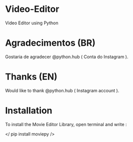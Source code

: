 # Video-Editor
Video Editor using Python

# Agradecimentos (BR)
Gostaria de agradecer @python.hub ( Conta do Instagram ).

# Thanks (EN)
Would like to thank @python.hub ( Instagram account ).

# Installation
To install the Movie Editor Library, open terminal and write :

</ pip install moviepy />
